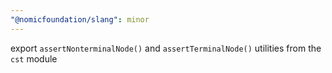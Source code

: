 ```yaml
---
"@nomicfoundation/slang": minor
---
```


export `assertNonterminalNode()` and `assertTerminalNode()` utilities from the `cst` module
